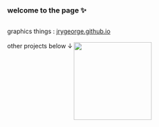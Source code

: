 
<h3>welcome to the page ✨</h3>

<p style="display:inline-block;">
  graphics things : <a href="jrygeorge.github.io">jrygeorge.github.io</a>
  <br><br>
  other projects below ↓
  <a href="https://kimetsu-no-yaiba.fandom.com/wiki/Tengen_Uzui">
  <img width="180" align="right" src="https://pa1.aminoapps.com/8284/e4117fcc2be4224baafb4685c331370405360631r1-480-270_hq.gif">
  </a>
</p>
